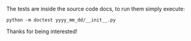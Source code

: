 The tests are inside the source code docs, to run them simply execute:

```
python -m doctest yyyy_mm_dd/__init__.py
```

Thanks for being interested!
